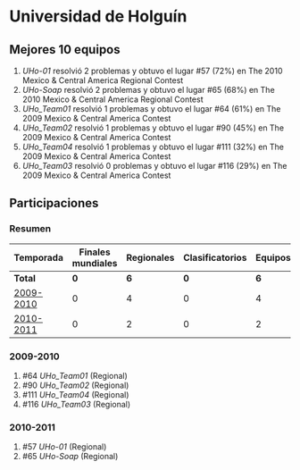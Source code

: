 # Universidad de Holguín

## Mejores 10 equipos

1. _UHo-01_ resolvió 2 problemas y obtuvo el lugar #57 (72%) en The 2010 Mexico & Central America Regional Contest
1. _UHo-Soap_ resolvió 2 problemas y obtuvo el lugar #65 (68%) en The 2010 Mexico & Central America Regional Contest
1. _UHo_Team01_ resolvió 1 problemas y obtuvo el lugar #64 (61%) en The 2009 Mexico & Central America Contest
1. _UHo_Team02_ resolvió 1 problemas y obtuvo el lugar #90 (45%) en The 2009 Mexico & Central America Contest
1. _UHo_Team04_ resolvió 1 problemas y obtuvo el lugar #111 (32%) en The 2009 Mexico & Central America Contest
1. _UHo_Team03_ resolvió 0 problemas y obtuvo el lugar #116 (29%) en The 2009 Mexico & Central America Contest

## Participaciones

### Resumen

| Temporada | Finales mundiales | Regionales | Clasificatorios | Equipos |
| --- | --- | --- | --- | --- |
| **Total** | **0** | **6** | **0** | **6** |
| [2009-2010](#2009-2010) | 0 | 4 | 0 | 4 |
| [2010-2011](#2010-2011) | 0 | 2 | 0 | 2 |

### 2009-2010

1. #64 _UHo_Team01_ (Regional)
1. #90 _UHo_Team02_ (Regional)
1. #111 _UHo_Team04_ (Regional)
1. #116 _UHo_Team03_ (Regional)

### 2010-2011

1. #57 _UHo-01_ (Regional)
1. #65 _UHo-Soap_ (Regional)



